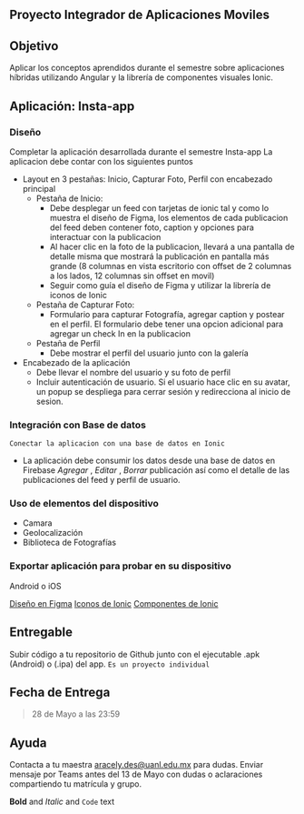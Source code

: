 ## Proyecto Integrador de Aplicaciones Moviles


## Objetivo

Aplicar los conceptos aprendidos durante el semestre sobre aplicaciones híbridas utilizando Angular y la librería de componentes visuales Ionic.


## Aplicación: Insta-app

### Diseño
Completar la aplicación desarrollada durante el semestre Insta-app
La aplicacion debe contar con los siguientes puntos
 
- Layout en 3 pestañas: Inicio, Capturar Foto, Perfil con encabezado principal
  - Pestaña de Inicio:
    - Debe desplegar un feed con tarjetas de ionic tal y como lo muestra el diseño de Figma, los elementos de cada publicacion del feed deben contener foto, caption y opciones para interactuar con la publicacion
    - Al hacer clic en la foto de la publicacion, llevará a una pantalla de detalle misma que mostrará la publicación en pantalla más grande (8 columnas en vista escritorio con offset de 2 columnas a los lados, 12 columnas sin offset en movil) 
    - Seguir como guía el diseño de Figma y utilizar la librería de iconos de Ionic
  - Pestaña de Capturar Foto:
    - Formulario para capturar Fotografía, agregar caption y postear en el perfil. El formulario debe tener una opcion adicional para agregar un check In en la publicacion
  - Pestaña de Perfil
    - Debe mostrar el perfil del usuario junto con la galería 
- Encabezado de la aplicación
  - Debe llevar el nombre del usuario y su foto de perfil
  - Incluir autenticación de usuario. Si el usuario hace clic en su avatar, un popup se despliega para cerrar sesión y redirecciona al inicio de sesion.     
### Integración con Base de datos

`Conectar la aplicacion con una base de datos en Ionic` 
- La aplicación debe consumir los datos desde una base de datos en Firebase *Agregar* ,  *Editar* , *Borrar* publicación así como el detalle de las publicaciones del feed y perfil de usuario.

### Uso de elementos del dispositivo
- Camara
- Geolocalización 
- Biblioteca de Fotografías

### Exportar aplicación para probar en su dispositivo
Android o iOS

[Diseño en Figma](https://www.figma.com/file/BV7l4AHwqSINxHf6nARdAm/Instagram?node-id=282%3A3)
[Iconos de Ionic](https://ionic.io/ionicons)
[Componentes de Ionic](https://ionicframework.com/docs/components)



## Entregable

Subir código a tu repositorio de Github junto con el ejecutable .apk (Android) o (.ipa) del app.
`Es un proyecto individual`

## Fecha de Entrega
> 28 de Mayo a las 23:59

## Ayuda

Contacta a tu maestra aracely.des@uanl.edu.mx para dudas. Enviar mensaje por Teams antes del 13 de Mayo con dudas o aclaraciones compartiendo tu matrícula y grupo.

**Bold** and _Italic_ and `Code` text
